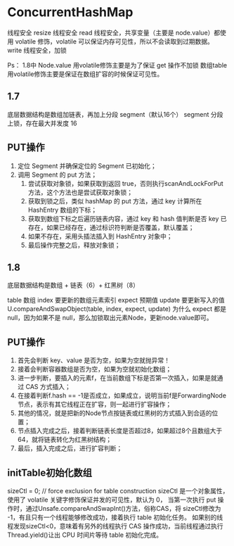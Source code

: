 # ConcurrentHashMap
线程安全
resize  线程安全
read    线程安全，共享变量（主要是 node.value）都使用 volatile 修饰，volatile 可以保证内存可见性，所以不会读取到过期数据。
write   线程安全，加锁

Ps：
1.8中
Node.value  用volatile修饰主要是为了保证 get 操作不加锁
数组table   用volatile修饰主要是保证在数组扩容的时候保证可见性。

## 1.7
底层数据结构是数组加链表，再加上分段 segment（默认16个）
segment 分段上锁，存在最大并发度 16 

## PUT操作
1. 定位 Segment 并确保定位的 Segment 已初始化；
2. 调用 Segment 的 put 方法；
   1. 尝试获取对象锁，如果获取到返回 true，否则执行scanAndLockForPut方法，这个方法也是尝试获取对象锁； 
   2. 获取到锁之后，类似 hashMap 的 put 方法，通过 key 计算所在 HashEntry 数组的下标； 
   3. 获取到数组下标之后遍历链表内容，通过 key 和 hash 值判断是否 key 已存在，如果已经存在，通过标识符判断是否覆盖，默认覆盖； 
   4. 如果不存在，采用头插法插入到 HashEntry 对象中； 
   5. 最后操作完整之后，释放对象锁；



## 1.8
底层数据结构是数组 + 链表（6）+ 红黑树（8）

table 数组 index 要更新的数组元素索引 expect 预期值 update 要更新写入的值
U.compareAndSwapObject(table, index, expect, update)
为什么 expect 都是null，因为如果不是 null，那么加锁取出元素Node，更新node.value即可。

## PUT操作
1. 首先会判断 key、value 是否为空，如果为空就抛异常！ 
2. 接着会判断容器数组是否为空，如果为空就初始化数组； 
3. 进一步判断，要插入的元素f，在当前数组下标是否第一次插入，如果是就通过 CAS 方式插入； 
4. 在接着判断f.hash == -1是否成立，如果成立，说明当前f是ForwardingNode节点，表示有其它线程正在扩容，则一起进行扩容操作； 
5. 其他的情况，就是把新的Node节点按链表或红黑树的方式插入到合适的位置； 
6. 节点插入完成之后，接着判断链表长度是否超过8，如果超过8个且数组大于64，就将链表转化为红黑树结构； 
7. 最后，插入完成之后，进行扩容判断；

## initTable初始化数组
sizeCtl = 0; // force exclusion for table construction
sizeCtl 是一个对象属性，使用了 volatile 关键字修饰保证并发的可见性，默认为 0，
当第一次执行 put 操作时，通过Unsafe.compareAndSwapInt()方法，俗称CAS，将 sizeCtl修改为 -1，有且只有一个线程能够修改成功，接着执行 table 初始化任务。
如果别的线程发现sizeCtl<0，意味着有另外的线程执行 CAS 操作成功，当前线程通过执行Thread.yield()让出 CPU 时间片等待 table 初始化完成。



